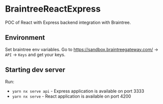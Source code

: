 # BraintreeReactExpress

POC of React with Express backend integration with Braintree.

## Environment

Set braintree env variables. Go to https://sandbox.braintreegateway.com/ -> `API` -> `Keys` and get your keys.

## Starting dev server

Run:

* `yarn nx serve api` - Express application is available on port 3333 
* `yarn nx serve` - React application is available on port 4200
